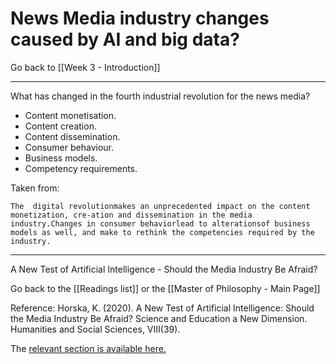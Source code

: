 # News Media industry changes caused by AI and big data?

Go back to [[Week 3 - Introduction]]

---

What has changed in the fourth industrial revolution for the news media?

- Content monetisation.
- Content creation.
- Content dissemination.
- Consumer behaviour.
- Business models.
- Competency requirements.

Taken from: 

	The  digital revolutionmakes an unprecedented impact on the content monetization, cre-ation and dissemination in the media industry.Changes in consumer behaviorlead to alterationsof business models as well, and make to rethink the competencies required by the industry.

---

A New Test of Artificial Intelligence - Should the Media Industry Be Afraid?

Go back to the [[Readings list]] or the [[Master of Philosophy - Main Page]]

Reference: Horska, K. (2020). A New Test of Artificial Intelligence: Should the Media Industry Be Afraid? Science and Education a New Dimension. Humanities and Social Sciences, VIII(39).

The [relevant section is available here.](http://seanewdim.com/uploads/3/4/5/1/34511564/httpsdoi.org10.31174send-hs2020-231viii39-06.pdf)